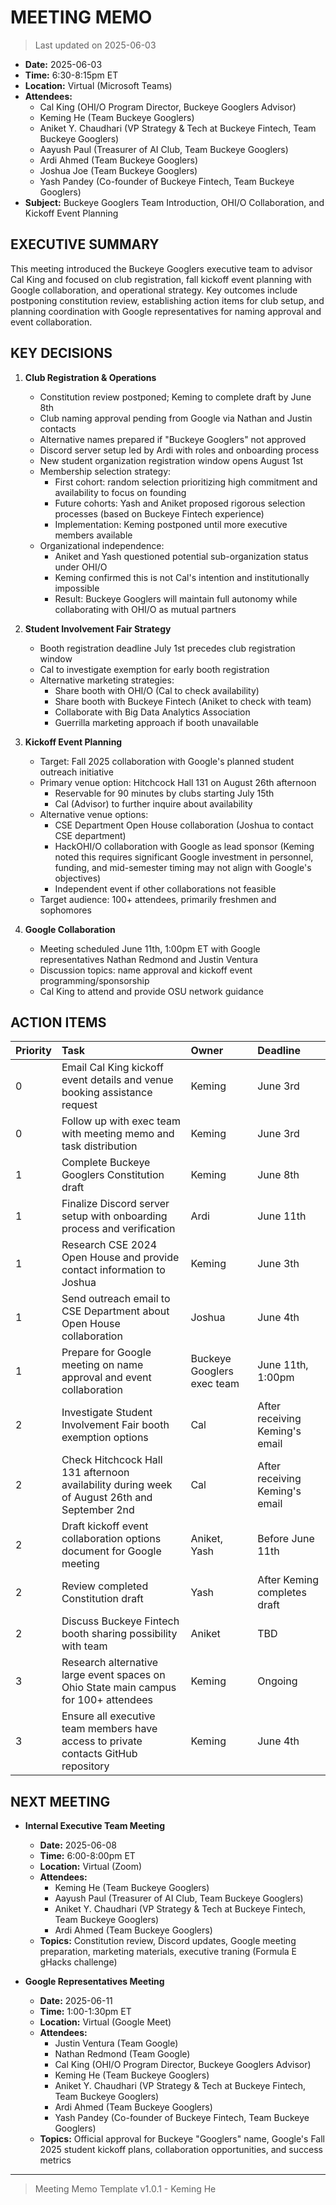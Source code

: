 # MEETING MEMO

> Last updated on 2025-06-03

- **Date:** 2025-06-03
- **Time:** 6:30-8:15pm ET
- **Location:** Virtual (Microsoft Teams)
- **Attendees:**
  - Cal King (OHI/O Program Director, Buckeye Googlers Advisor)
  - Keming He (Team Buckeye Googlers)
  - Aniket Y. Chaudhari (VP Strategy & Tech at Buckeye Fintech, Team Buckeye Googlers)
  - Aayush Paul (Treasurer of AI Club, Team Buckeye Googlers)
  - Ardi Ahmed (Team Buckeye Googlers)
  - Joshua Joe (Team Buckeye Googlers)
  - Yash Pandey (Co-founder of Buckeye Fintech, Team Buckeye Googlers)
- **Subject:** Buckeye Googlers Team Introduction, OHI/O Collaboration, and Kickoff Event Planning

## EXECUTIVE SUMMARY

This meeting introduced the Buckeye Googlers executive team to advisor Cal King and focused on club registration, fall kickoff event planning with Google collaboration, and operational strategy. Key outcomes include postponing constitution review, establishing action items for club setup, and planning coordination with Google representatives for naming approval and event collaboration.

## KEY DECISIONS

1. **Club Registration & Operations**
   - Constitution review postponed; Keming to complete draft by June 8th
   - Club naming approval pending from Google via Nathan and Justin contacts
   - Alternative names prepared if "Buckeye Googlers" not approved
   - Discord server setup led by Ardi with roles and onboarding process
   - New student organization registration window opens August 1st
   - Membership selection strategy:
     - First cohort: random selection prioritizing high commitment and availability to focus on founding
     - Future cohorts: Yash and Aniket proposed rigorous selection processes (based on Buckeye Fintech experience)
     - Implementation: Keming postponed until more executive members available
   - Organizational independence:
     - Aniket and Yash questioned potential sub-organization status under OHI/O
     - Keming confirmed this is not Cal's intention and institutionally impossible
     - Result: Buckeye Googlers will maintain full autonomy while collaborating with OHI/O as mutual partners

2. **Student Involvement Fair Strategy**
   - Booth registration deadline July 1st precedes club registration window
   - Cal to investigate exemption for early booth registration
   - Alternative marketing strategies:
     - Share booth with OHI/O (Cal to check availability)
     - Share booth with Buckeye Fintech (Aniket to check with team)
     - Collaborate with Big Data Analytics Association
     - Guerrilla marketing approach if booth unavailable

3. **Kickoff Event Planning**
   - Target: Fall 2025 collaboration with Google's planned student outreach initiative
   - Primary venue option: Hitchcock Hall 131 on August 26th afternoon
     - Reservable for 90 minutes by clubs starting July 15th
     - Cal (Advisor) to further inquire about availability
   - Alternative venue options:
     - CSE Department Open House collaboration (Joshua to contact CSE department)
     - HackOHI/O collaboration with Google as lead sponsor (Keming noted this requires significant Google investment in personnel, funding, and mid-semester timing may not align with Google's objectives)
     - Independent event if other collaborations not feasible
   - Target audience: 100+ attendees, primarily freshmen and sophomores

4. **Google Collaboration**
   - Meeting scheduled June 11th, 1:00pm ET with Google representatives Nathan Redmond and Justin Ventura
   - Discussion topics: name approval and kickoff event programming/sponsorship
   - Cal King to attend and provide OSU network guidance

## ACTION ITEMS

| Priority | Task | Owner | Deadline |
| :--- | :--- | :--- | :--- |
| 0 | Email Cal King kickoff event details and venue booking assistance request | Keming | June 3rd |
| 0 | Follow up with exec team with meeting memo and task distribution | Keming | June 3rd |
| 1 | Complete Buckeye Googlers Constitution draft | Keming | June 8th |
| 1 | Finalize Discord server setup with onboarding process and verification | Ardi | June 11th |
| 1 | Research CSE 2024 Open House and provide contact information to Joshua | Keming | June 3th |
| 1 | Send outreach email to CSE Department about Open House collaboration | Joshua | June 4th |
| 1 | Prepare for Google meeting on name approval and event collaboration | Buckeye Googlers exec team | June 11th, 1:00pm |
| 2 | Investigate Student Involvement Fair booth exemption options | Cal | After receiving Keming's email |
| 2 | Check Hitchcock Hall 131 afternoon availability during week of August 26th and September 2nd | Cal | After receiving Keming's email |
| 2 | Draft kickoff event collaboration options document for Google meeting | Aniket, Yash | Before June 11th |
| 2 | Review completed Constitution draft | Yash | After Keming completes draft |
| 2 | Discuss Buckeye Fintech booth sharing possibility with team | Aniket | TBD |
| 3 | Research alternative large event spaces on Ohio State main campus for 100+ attendees | Keming | Ongoing |
| 3 | Ensure all executive team members have access to private contacts GitHub repository | Keming | June 4th |

## NEXT MEETING

- **Internal Executive Team Meeting**
  - **Date:** 2025-06-08
  - **Time:** 6:00-8:00pm ET
  - **Location:** Virtual (Zoom)
  - **Attendees:**
    - Keming He (Team Buckeye Googlers)
    - Aayush Paul (Treasurer of AI Club, Team Buckeye Googlers)
    - Aniket Y. Chaudhari (VP Strategy & Tech at Buckeye Fintech, Team Buckeye Googlers)
    - Ardi Ahmed (Team Buckeye Googlers)
  - **Topics:** Constitution review, Discord updates, Google meeting preparation, marketing materials, executive traning (Formula E gHacks challenge)

- **Google Representatives Meeting**
  - **Date:** 2025-06-11
  - **Time:** 1:00-1:30pm ET
  - **Location:** Virtual (Google Meet)
  - **Attendees:**
    - Justin Ventura (Team Google)
    - Nathan Redmond (Team Google)
    - Cal King (OHI/O Program Director, Buckeye Googlers Advisor)
    - Keming He (Team Buckeye Googlers)
    - Aniket Y. Chaudhari (VP Strategy & Tech at Buckeye Fintech, Team Buckeye Googlers)
    - Ardi Ahmed (Team Buckeye Googlers)
    - Yash Pandey (Co-founder of Buckeye Fintech, Team Buckeye Googlers)
  - **Topics:** Official approval for Buckeye "Googlers" name, Google's Fall 2025 student kickoff plans, collaboration opportunities, and success metrics

---

> Meeting Memo Template v1.0.1 - Keming He
